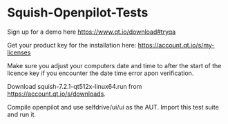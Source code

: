 # Squish-Openpilot-Tests
Sign up for a demo here https://www.qt.io/download#tryqa

Get your product key for the installation here: https://account.qt.io/s/my-licenses

Make sure you adjust your computers date and time to after the start of the licence key if you encounter the date time error apon verification.

Download squish-7.2.1-qt512x-linux64.run from https://account.qt.io/s/downloads.

Compile openpilot and use selfdrive/ui/ui as the AUT. Import this test suite and run it.
